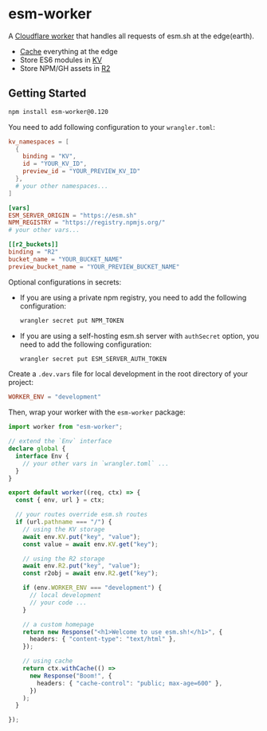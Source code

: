 # esm-worker

A [Cloudflare worker](https://www.cloudflare.com/products/workers) that handles
all requests of esm.sh at the edge(earth).

- [Cache](https://developers.cloudflare.com/workers/runtime-apis/cache/)
  everything at the edge
- Store ES6 modules in
  [KV](https://developers.cloudflare.com/workers/runtime-apis/kv)
- Store NPM/GH assets in
  [R2](https://developers.cloudflare.com/r2/api/workers/workers-api-reference)

## Getting Started

```bash
npm install esm-worker@0.120
```

You need to add following configuration to your `wrangler.toml`:

```toml
kv_namespaces = [
  {
    binding = "KV",
    id = "YOUR_KV_ID",
    preview_id = "YOUR_PREVIEW_KV_ID"
  },
  # your other namespaces...
]

[vars]
ESM_SERVER_ORIGIN = "https://esm.sh"
NPM_REGISTRY = "https://registry.npmjs.org/"
# your other vars...

[[r2_buckets]]
binding = "R2"
bucket_name = "YOUR_BUCKET_NAME"
preview_bucket_name = "YOUR_PREVIEW_BUCKET_NAME"
```

Optional configurations in secrets:

- If you are using a private npm registry, you need to add the following
  configuration:
  ```bash
  wrangler secret put NPM_TOKEN
  ```
- If you are using a self-hosting esm.sh server with `authSecret` option, you need to
  add the following configuration:
  ```bash
  wrangler secret put ESM_SERVER_AUTH_TOKEN
  ```

Create a `.dev.vars` file for local development in the root directory of your
project:

```toml
WORKER_ENV = "development"
```

Then, wrap your worker with the `esm-worker` package:

```typescript
import worker from "esm-worker";

// extend the `Env` interface
declare global {
  interface Env {
    // your other vars in `wrangler.toml` ...
  }
}

export default worker((req, ctx) => {
  const { env, url } = ctx;

  // your routes override esm.sh routes
  if (url.pathname === "/") {
    // using the KV storage
    await env.KV.put("key", "value");
    const value = await env.KV.get("key");

    // using the R2 storage
    await env.R2.put("key", "value");
    const r2obj = await env.R2.get("key");

    if (env.WORKER_ENV === "development") {
      // local development
      // your code ...
    }

    // a custom homepage
    return new Response("<h1>Welcome to use esm.sh!</h1>", {
      headers: { "content-type": "text/html" },
    });

    // using cache
    return ctx.withCache(() =>
      new Response("Boom!", {
        headers: { "cache-control": "public; max-age=600" },
      })
    );
  }

});
```

